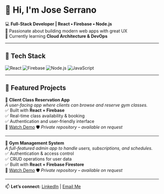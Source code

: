 # 👋 Hi, I'm Jose Serrano  

💻 **Full-Stack Developer | React • Firebase • Node.js**  
🚀 Passionate about building modern web apps with great UX  
🌱 Currently learning **Cloud Architecture & DevOps**  

---

## 🔧 Tech Stack  
![React](https://img.shields.io/badge/-React-61DAFB?logo=react&logoColor=black) 
![Firebase](https://img.shields.io/badge/-Firebase-FFCA28?logo=firebase&logoColor=black) 
![Node.js](https://img.shields.io/badge/-Node.js-339933?logo=node.js&logoColor=white) 
![JavaScript](https://img.shields.io/badge/-JavaScript-F7DF1E?logo=javascript&logoColor=black) 

---

## 📌 Featured Projects  
🔹 **Client Class Reservation App**  
*A user-facing app where clients can browse and reserve gym classes.*  
✅ Built with **React + Firebase**  
✅ Real-time class availability & booking  
✅ Authentication and user-friendly interface  
🎥 [Watch Demo](https://youtu.be/gyS4uOIpTXc) 
🛡️ *Private repository – available on request*

---

🔹 **Gym Management System**  
*A full-featured admin app to handle users, subscriptions, and schedules.*  
✅ Authentication & access control  
✅ CRUD operations for user data  
✅ Built with **React + Firebase Firestore**  
🎥 [Watch Demo](https://youtu.be/du4rFX_nGqU)
🛡️ *Private repository – available on request*

---

📫 **Let’s connect:** [LinkedIn](https://www.linkedin.com/in/joseserranoq/) | [Email Me](mailto:joseaserranoquesada@gmail.com)
